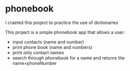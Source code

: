 # phonebook

I craeted this project to practice the use of dictionaries

This project is a simple phonebook app that allows a user:
  - input contacts (name and number)
  - print phone book (name and numbers)
  - print only contact names
  - search through phonebook for a name and returns the name=phoneNumber
